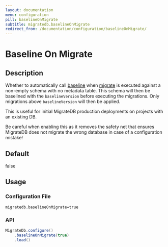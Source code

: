 ```yaml
---
layout: documentation
menu: configuration
pill: baselineOnMigrate
subtitle: migratedb.baselineOnMigrate
redirect_from: /documentation/configuration/baselineOnMigrate/
---
```


# Baseline On Migrate

## Description

Whether to automatically call [baseline](/migratedb/documentation/command/baseline) when [migrate](/migratedb/documentation/command/migrate)
is executed against a non-empty schema with no metadata table. This schema will then be baselined with
the `baselineVersion` before executing the migrations. Only migrations above `baselineVersion` will then be applied.

This is useful for initial MigrateDB production deployments on projects with an existing DB.

Be careful when enabling this as it removes the safety net that ensures MigrateDB does not migrate the wrong database in
case of a configuration mistake!

## Default

false

## Usage

### Configuration File

```properties
migratedb.baselineOnMigrate=true
```

### API

```java
MigrateDb.configure()
    .baselineOnMigrate(true)
    .load()
```
